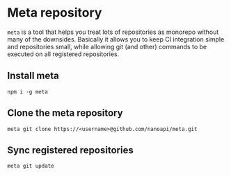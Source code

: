 # Meta repository

`meta` is a tool that helps you treat lots of repositories as monorepo without many of the downsides. Basically it allows you to keep CI integration simple and repositories small, while allowing git (and other) commands to be executed on all registered repositories.

## Install meta

`npm i -g meta`

## Clone the meta repository

`meta git clone https://<username>@github.com/nanoapi/meta.git`

## Sync registered repositories

`meta git update`
